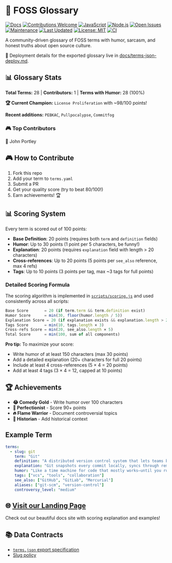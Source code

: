 # 🚀 FOSS Glossary

[![Docs](https://img.shields.io/badge/docs-passing-brightgreen)](https://luminlynx.github.io/FOSS-Glossary/)
[![Contributions Welcome](https://img.shields.io/badge/contributions-welcome-brightgreen.svg?style=flat)](https://github.com/LuminLynx/FOSS-Glossary/blob/main/CONTRIBUTING.md)
[![JavaScript](https://img.shields.io/badge/JavaScript-F7DF1E?logo=javascript&logoColor=black)](https://github.com/LuminLynx/FOSS-Glossary)
[![Node.js](https://img.shields.io/badge/Node.js-v16%2B-green)](https://github.com/LuminLynx/FOSS-Glossary)
[![Open Issues](https://img.shields.io/github/issues/LuminLynx/FOSS-Glossary)](https://github.com/LuminLynx/FOSS-Glossary/issues)
[![Maintenance](https://img.shields.io/badge/Maintained%3F-yes-green.svg)](https://github.com/LuminLynx/FOSS-Glossary/graphs/commit-activity)
[![Last Updated](https://img.shields.io/github/last-commit/LuminLynx/FOSS-Glossary)](https://github.com/LuminLynx/FOSS-Glossary/commits/main)
[![License: MIT](https://img.shields.io/badge/License-MIT-yellow.svg)](https://opensource.org/licenses/MIT)
[![CI](https://github.com/LuminLynx/FOSS-Glossary/actions/workflows/readme-stats.yml/badge.svg)](https://github.com/LuminLynx/FOSS-Glossary/actions)

A community-driven glossary of FOSS terms with humor, sarcasm, and honest truths about open source culture.


📄 Deployment details for the exported glossary live in [docs/terms-json-deploy.md](docs/terms-json-deploy.md).




<!-- STATS-START -->
## 📊 Glossary Stats

**Total Terms:** 28 | **Contributors:** 1 | **Terms with Humor:** 28 (100%)

**🏆 Current Champion:** `License Proliferation` with ~98/100 points!

**Recent additions:** `PEBKAC`, `Pullpocalypse`, `Commitfog`

### 🎮 Top Contributors
🥇 John Portley
<!-- STATS-END -->

## 🎮 How to Contribute

1. Fork this repo
2. Add your term to `terms.yaml`
3. Submit a PR
4. Get your quality score (try to beat 80/100!)
5. Earn achievements! 🏆

## 📊 Scoring System

Every term is scored out of 100 points:
- **Base Definition**: 20 points (requires both `term` and `definition` fields)
- **Humor**: Up to 30 points (1 point per 5 characters, be funny!)
- **Explanation**: 20 points (requires `explanation` field with length > 20 characters)
- **Cross-references**: Up to 20 points (5 points per `see_also` reference, max 4 refs)
- **Tags**: Up to 10 points (3 points per tag, max ~3 tags for full points)

### Detailed Scoring Formula

The scoring algorithm is implemented in [`scripts/scoring.js`](scripts/scoring.js) and used consistently across all scripts:

```javascript
Base Score       = 20 (if term.term && term.definition exist)
Humor Score      = min(30, floor(humor.length / 5))
Explanation Score = 20 (if explanation exists && explanation.length > 20)
Tags Score       = min(10, tags.length × 3)
Cross-refs Score = min(20, see_also.length × 5)
Total Score      = min(100, sum of all components)
```

**Pro tip:** To maximize your score:
- Write humor of at least 150 characters (max 30 points)
- Add a detailed explanation (20+ characters for full 20 points)
- Include at least 4 cross-references (5 × 4 = 20 points)
- Add at least 4 tags (3 × 4 = 12, capped at 10 points)

## 🏆 Achievements

- **😂 Comedy Gold** - Write humor over 100 characters
- **💯 Perfectionist** - Score 90+ points
- **🔥 Flame Warrior** - Document controversial topics
- **📜 Historian** - Add historical context

## Example Term
```yaml
terms:
  - slug: git
    term: "Git"
    definition: "A distributed version control system that lets teams branch, merge, and rewind project history so collaboration happens without overwriting each other's work."
    explanation: "Git snapshots every commit locally, syncs through remotes, and helps keep parallel experiments manageable when they eventually converge."
    humor: "Like a time machine for code that mostly works—until you run `git push --force` and become the office supervillain."
    tags: ["vcs", "tools", "collaboration"]
    see_also: ["GitHub", "GitLab", "Mercurial"]
    aliases: ["git-scm", "version-control"]
    controversy_level: "medium"
```

## 🌐 [Visit our Landing Page](https://luminlynx.github.io/FOSS-Glossary/)

Check out our beautiful docs site with scoring explanation and examples!

## 📚 Data Contracts

- [`terms.json` export specification](docs/terms-json-spec.md)
- [Slug policy](docs/slug-policy.md)